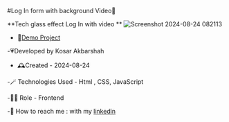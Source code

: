 #Log In form with background Video🎥

**Tech glass effect Log In with video **
![Screenshot 2024-08-24 082113](https://github.com/user-attachments/assets/ec5837b9-0bb1-427a-9c89-c73f9d65fc1f)


- 🎇[Demo Project]( https://kosarakbarshah.github.io/Log-in-video/)

-💗Developed by Kosar Akbarshah 

- 🕰️Created - 2024-08-24

-🪄 Technologies Used - Html , CSS, JavaScript

-👩‍💻 Role - Frontend

-💭 How to reach me : with my [linkedin](https://www.linkedin.com/in/tara-akbarshah-22102b1b6/)
